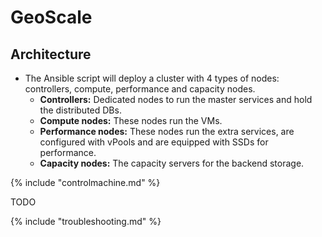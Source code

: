 # GeoScale

## Architecture
* The Ansible script will deploy a cluster with 4 types of nodes: controllers, compute, performance and capacity nodes.
    * **Controllers:** Dedicated nodes to run the master services and hold the distributed DBs.
    * **Compute nodes:** These nodes run the VMs.
    * **Performance nodes:** These nodes run the extra services, are configured with vPools and are equipped with SSDs for performance.
    * **Capacity nodes:** The capacity servers for the backend storage.

{% include "controlmachine.md" %}

TODO

{% include "troubleshooting.md" %}
